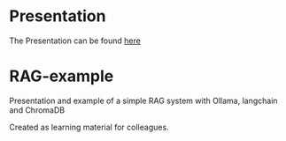 
# Presentation

The Presentation can be found [here](https://wolfganglederer.github.io/rag-test/presentation.html#/title-slide)

# RAG-example

Presentation and example of a simple RAG system with Ollama, langchain and ChromaDB

Created as learning material for colleagues.

